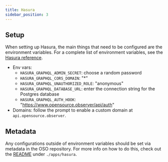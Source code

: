 ```yaml
---
title: Hasura
sidebar_position: 3
---
```


## Setup

When setting up Hasura, the main things that need to be configured are the environment variables.
For a complete list of environment variables, see the
[Hasura reference](https://hasura.io/docs/latest/deployment/graphql-engine-flags/reference/).

- Env vars:
  - `HASURA_GRAPHQL_ADMIN_SECRET`: choose a random password
  - `HASURA_GRAPHQL_CORS_DOMAIN`: "\*"
  - `HASURA_GRAPHQL_UNAUTHORIZED_ROLE`: "anonymous"
  - `HASURA_GRAPHQL_DATABASE_URL`: enter the connection string for the Postgres database
  - `HASURA_GRAPHQL_AUTH_HOOK`: "https://www.opensource.observer/api/auth"
- Domains: follow the prompt to enable a custom domain at `api.opensource.observer`.

## Metadata

Any configurations outside of environment variables should be set via metadata in the OSO repository.
For more info on how to do this, check out the
[README](https://github.com/opensource-observer/oso/tree/main/hasura) under `./apps/hasura`.
